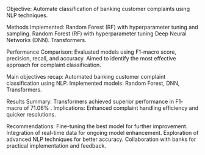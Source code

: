 Objective: 
Automate classification of banking customer complaints using NLP techniques.

Methods Implemented:
Random Forest (RF) with hyperparameter tuning and sampling.
Random Forest (RF) with hyperparameter tuning
Deep Neural Networks (DNN).
Transformers.

Performance Comparison:
Evaluated models using F1-macro score, precision, recall, and accuracy.
Aimed to identify the most effective approach for complaint classification.

Main objectives recap:
Automated banking customer complaint classification using NLP.
Implemented models: Random Forest, DNN, Transformers.

Results Summary:
Transformers achieved superior performance in F1- macro of 71.06% .
Implications: Enhanced complaint handling efficiency and quicker resolutions.

Recommendations:
Fine-tuning the best model for further improvement.
Integration of real-time data for ongoing model enhancement.
Exploration of advanced NLP techniques for better accuracy.
Collaboration with banks for practical implementation and feedback.
